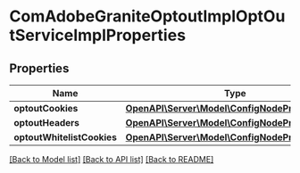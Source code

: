# ComAdobeGraniteOptoutImplOptOutServiceImplProperties

## Properties
Name | Type | Description | Notes
------------ | ------------- | ------------- | -------------
**optoutCookies** | [**OpenAPI\Server\Model\ConfigNodePropertyArray**](ConfigNodePropertyArray.md) |  | [optional] 
**optoutHeaders** | [**OpenAPI\Server\Model\ConfigNodePropertyArray**](ConfigNodePropertyArray.md) |  | [optional] 
**optoutWhitelistCookies** | [**OpenAPI\Server\Model\ConfigNodePropertyArray**](ConfigNodePropertyArray.md) |  | [optional] 

[[Back to Model list]](../README.md#documentation-for-models) [[Back to API list]](../README.md#documentation-for-api-endpoints) [[Back to README]](../README.md)


